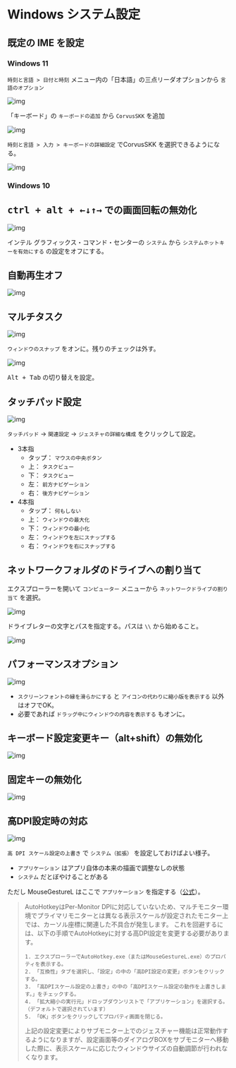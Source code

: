 # Windows システム設定

## 既定の IME を設定

### Windows 11

`時刻と言語 > 日付と時刻` メニュー内の「日本語」の三点リーダオプションから `言語のオプション`

![img](./img/corvus-win11-01.png)

「キーボード」の `キーボードの追加` から `CorvusSKK` を追加

![img](./img/corvus-win11-02.png)

`時刻と言語 > 入力 > キーボードの詳細設定` でCorvusSKK を選択できるようになる。

![img](./img/corvus-win11-03.png)


### Windows 10


## <kbd>ctrl + alt + ←↓↑→</kbd> での画面回転の無効化

![img](./img/intel.png)

インテル グラフィックス・コマンド・センターの `システム` から `システムホットキーを有効にする` の設定をオフにする。

## 自動再生オフ

![img](./img/autoplay.png)

## マルチタスク

![img](./img/multi-task.png)

`ウィンドウのスナップ` をオンに。残りのチェックは外す。


![img](./img/alttab.png)

<kbd>Alt + Tab</kbd> の切り替えを設定。

## タッチパッド設定

![img](./img/touch.png)

`タッチパッド` → `関連設定` → `ジェスチャの詳細な構成` をクリックして設定。

+ 3本指
    + タップ： `マウスの中央ボタン`
    + 上： `タスクビュー`
    + 下： `タスクビュー`
    + 左： `前方ナビゲーション`
    + 右： `後方ナビゲーション`
+ 4本指
    + タップ： `何もしない`
    + 上： `ウィンドウの最大化`
    + 下： `ウィンドウの最小化`
    + 左： `ウィンドウを左にスナップする`
    + 右： `ウィンドウを右にスナップする`

## ネットワークフォルダのドライブへの割り当て

エクスプローラーを開いて `コンピューター` メニューから `ネットワークドライブの割り当て` を選択。

![img](./img/networkdrive-1.png)

ドライブレターの文字とパスを指定する。パスは `\\` から始めること。

![img](./img/networkdrive-2.png)

## パフォーマンスオプション

![img](./img/perform.png)

+ `スクリーンフォントの縁を滑らかにする` と `アイコンの代わりに縮小版を表示する` 以外はオフでOK。
+ 必要であれば `ドラッグ中にウィンドウの内容を表示する` もオンに。

## キーボード設定変更キー（alt+shift）の無効化

![img](./img/keyboard.png)

## 固定キーの無効化

![img](./img/fixkey.png)

## 高DPI設定時の対応

![img](./img/dpi.png)

`高 DPI スケール設定の上書き` で `システム（拡張）` を設定しておけばよい様子。

+ `アプリケーション` はアプリ自体の本来の描画で調整なしの状態
+ `システム` だとぼやけることがある

ただし MouseGestureL はここで `アプリケーション` を指定する（[公式](http://hp.vector.co.jp/authors/VA018351/mglahk.html)）。

> AutoHotkeyはPer-Monitor DPIに対応していないため、マルチモニター環境でプライマリモニターとは異なる表示スケールが設定されたモニター上では、カーソル座標に関連した不具合が発生します。 これを回避するには、以下の手順でAutoHotkeyに対する高DPI設定を変更する必要があります。
> 
>     1. エクスプローラーでAutoHotkey.exe（またはMouseGestureL.exe）のプロパティを表示する。
>     2. 「互換性」タブを選択し、「設定」の中の「高DPI設定の変更」ボタンをクリックする。
>     3. 「高DPIスケール設定の上書き」の中の「高DPIスケール設定の動作を上書きします。」をチェックする。
>     4. 「拡大縮小の実行元」ドロップダウンリストで「アプリケーション」を選択する。（デフォルトで選択されています）
>     5. 「OK」ボタンをクリックしてプロパティ画面を閉じる。
> 
> 上記の設定変更によりサブモニター上でのジェスチャー機能は正常動作するようになりますが、設定画面等のダイアログBOXをサブモニターへ移動した際に、表示スケールに応じたウィンドウサイズの自動調節が行われなくなります。

